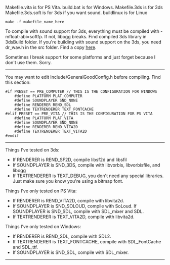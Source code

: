 Makefile.vita is for PS Vita.
build.bat is for Windows.
Makefile.3ds is for 3ds
Makefile.3ds.soft is for 3ds if you want sound.
buildlinux is for Linux

`make -f makefile_name_here`

To compile with sound support for 3ds, everything must be compiled with -mfloat-abi=softfp. If not, libogg breaks. Find compiled 3ds library in 3dsBuild folder. If you're building with sound support on the 3ds, you need dr_wav.h in the src folder. Find a copy [here](https://raw.githubusercontent.com/mackron/dr_libs/master/dr_wav.h).

Sometimes I break support for some platforms and just forget because I don't use them. Sorry.

---

You may want to edit Include/GeneralGoodConfig.h before compiling.
Find this section:
```
#if PRESET == PRE_COMPUTER // THIS IS THE CONFIGURATION FOR WINDOWS
	#define PLATFORM PLAT_COMPUTER
	#define SOUNDPLAYER SND_NONE
	#define RENDERER REND_SDL
	#define TEXTRENDERER TEXT_FONTCACHE
#elif PRESET == PRE_VITA // THIS IS THE CONFIGURATION FOR PS VITA
	#define PLATFORM PLAT_VITA
	#define SOUNDPLAYER SND_NONE
	#define RENDERER REND_VITA2D
	#define TEXTRENDERER TEXT_VITA2D
#endif
```

---

Things I've tested on 3ds:

* If RENDERER is REND_SF2D, compile libsf2d and libsfil
* If SOUNDPLAYER is SND_3DS, compile with libvorbis, libvorbisfile, and libogg
* If TEXTRENDERER is TEXT_DEBUG, you don't need any special libraries. Just make sure you know you're using a bitmap font.

Things I've only tested on PS Vita:

* If RENDERER is REND_VITA2D, compile with libvita2d.
* If SOUNDPLAYER is SND_SOLOUD, compile with SoLoud. If SOUNDPLAYER is SND_SDL, compile with SDL_mixer and SDL.
* If TEXTRENDERER is TEXT_VITA2D, compile with libvita2d.

Things I've only tested on Windows:

* If RENDERER is REND_SDL, compile with SDL2.
* If TEXTRENDERER is TEXT_FONTCACHE, compile with SDL_FontCache and SDL_ttf.
* If SOUNDPLAYER is SND_SDL, compile with SDL_mixer.

---